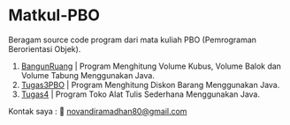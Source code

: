 # Matkul-PBO
Beragam source code program dari mata kuliah PBO (Pemrograman Berorientasi Objek).

1. [BangunRuang](https://github.com/novandi18/Matkul-PBO/tree/main/BangunRuang) | Program Menghitung Volume Kubus, Volume Balok dan Volume Tabung Menggunakan Java.
2. [Tugas3PBO](https://github.com/novandi18/Matkul-PBO/tree/main/Tugas3PBO) | Program Menghitung Diskon Barang Menggunakan Java.
3. [Tugas4](https://github.com/novandi18/Matkul-PBO/tree/main/Tugas4) | Program Toko Alat Tulis Sederhana Menggunakan Java.


Kontak saya :
:e-mail: novandiramadhan80@gmail.com
